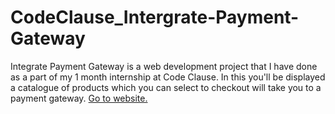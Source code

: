 # CodeClause_Intergrate-Payment-Gateway
Integrate Payment Gateway is a web development project that I have done as a part of my 1 month internship at Code Clause. In this you'll be displayed a catalogue of products which you can select to checkout will take you to a payment gateway.
<a href="https://649dd62959f2ba238b2618ab--capable-cucurucho-1a94ab.netlify.app/">Go to website.</a>
